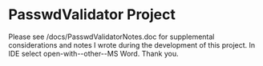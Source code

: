 # PasswdValidator Project

Please see /docs/PasswdValidatorNotes.doc for supplemental considerations and notes I wrote during the development of this project. In IDE select open-with--other--MS Word. Thank you.
